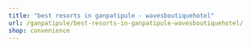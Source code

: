 ```yaml
---
title: "best resorts in ganpatipule - wavesboutiquehotel"
url: /ganpatipule/best-resorts-in-ganpatipule-wavesboutiquehotel/
shop: convenience
---
```


